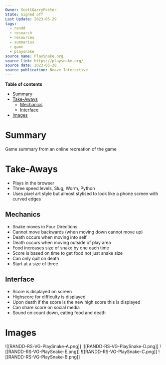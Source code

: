 ```yaml
---
Owner: ScottGarryFoster
State: Signed off
Last Update: 2023-05-29
tags:
  - randd
  - research
  - resources
  - summaries
  - game
  - playsnake
source name: PlaySnake.org
source link: https://playsnake.org/
source date: 2023-05-28
source publication: Neave Interactive
---
```

**Table of contents**
- [Summary](#Summary)
- [Take-Aways](#Take-Aways)
	- [Mechanics](#Mechanics)
	- [Interface](#Interface)
- [Images](#Images)

# Summary
Game summary from an online recreation of the game

# Take-Aways
* Plays in the browser
* Three speed levels, Slug, Worm, Python
* Uses pixel art style but almost stylised to look like a phone screen with curved edges

## Mechanics
* Snake moves in Four Directions
* Cannot move backwards (when moving down cannot move up)
* Death occurs when moving into self
* Death occurs when moving outside of play area
* Food increases size of snake by one each time
* Score is based on time to get food not just snake size
* Can only quit on death
* Start at a size of three

## Interface
* Score is displayed on screen
* Highscore for difficulty is displayed
* Upon death if the score is the new high score this is displayed
* Can share score on social media
* Sound on count down, eating food and death

# Images
![[RANDD-RS-VG-PlaySnake-A.png]]
![[RANDD-RS-VG-PlaySnake-D.png]]
![[RANDD-RS-VG-PlaySnake-E.png]]
![[RANDD-RS-VG-PlaySnake-C.png]]
![[RANDD-RS-VG-PlaySnake-B.png]]